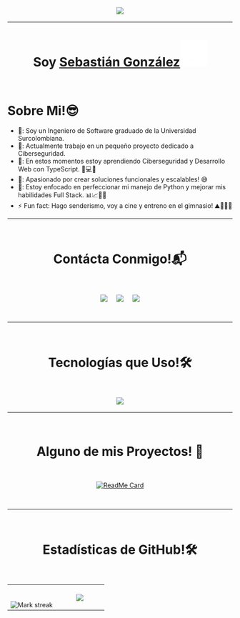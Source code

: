 <p align="center">
  <img src="https://miro.medium.com/max/2048/1*OohqW5DGh9CQS4hLY5FXzA.png" height="230"/>
</p>
<hr>
<h1 align="center">Soy <a href="https://github.com/Aryagm">Sebastián González<a><img src="https://github.com/Kathryn-Jie/Kathryn-Jie/blob/main/wave.gif" width="60px"/></h1>
<Br>
<h1>Sobre Mi!😎</h1>

- 🏫: Soy un Ingeniero de Software graduado de la Universidad Surcolombiana.
- 🔭: Actualmente trabajo en un pequeño proyecto dedicado a Ciberseguridad.
- 🌱: En estos momentos estoy aprendiendo Ciberseguridad y Desarrollo Web con TypeScript. 🧠💻🤖
- 🤔: Apasionado por crear soluciones funcionales y escalables! 😅
- 💬: Estoy enfocado en perfeccionar mi manejo de Python y mejorar mis habilidades Full Stack. 📊📈🤖🧠
- ⚡  Fun fact: Hago senderismo, voy a cine y entreno en el gimnasio! ⛰🎥🏋️‍♀️
  
<hr>
<Br>
<h1 align="center">Contácta Conmigo!📬</h1>
<Br>
<p align="center">
<a href="https://www.linkedin.com/in/sebastian25gb" target="blank"><img align="center" src="https://img.shields.io/badge/Sebastián González-0077B5?style=for-the-badge&logo=linkedin&logoColor=white" /></a> &nbsp;&nbsp;&nbsp;  <a href="mailto:sgnzbasto@gmail.com" target="blank"><img align="center" src="https://img.shields.io/badge/sgnzbasto@gmail.com-D14836?style=for-the-badge&logo=gmail&logoColor=white" /></a>    &nbsp;&nbsp;&nbsp;       <a href="https://www.github.com/Sebastian25gb" target="blank"><img align="center" src="https://img.shields.io/badge/Sebastián González-100000?style=for-the-badge&logo=github&logoColor=white" /></a>
</p>
  
<Br>
<hr>
<Br>
    <h1 align="center">Tecnologías que Uso!🛠️</h1>
<Br>
<p align="center">
  <a href="https://skillicons.dev">
    <img src="https://skillicons.dev/icons?i=py,html,css,js,vscode,docker,postgres,notion" />
  </a>
</p>
<hr>
<Br>
<h1 align="center">Alguno de mis Proyectos! 🎨</h1>
<Br>
<div align="center">
  
[![ReadMe Card](https://github-readme-stats.vercel.app/api/pin/?username=Sebastian25gb&repo=nubla-siem)](https://github.com/Sebastian25gb/nubla-siem)

</div>
<Br>
<hr>
<Br>
    <h1 align="center">Estadísticas de GitHub!🛠️</h1>
<Br>

<!--[![](https://github-readme-stats.vercel.app/api?username=Sebastian25gb&show icons=true&theme=tokyonight&hide border=true&locale=en)](https://github.com/Sebastian25gb)
[![](https://github-readme-streak-stats.herokuapp.com/?user=Sebastian25gb&theme=material-palenight)](https://github.com/Sebastian25gb)-->
<!--- stats & Trophy (start) -->
<p align="center">
  <!--- stats (start) -->
<table align="center">
<tr border="none">
<td width="50%" align="center">
  <br></br>
  <img  title="🔥 Get streak stats for your profile at git.io/streak-stats" alt="Mark streak" src="https://github-readme-streak-stats.herokuapp.com/?user=Sebastian25gb&theme=dark&hide_border=false" /> 
</td>

<td width="50%" align="center">

  <img  align="center"  src="https://github-readme-stats.anuraghazra1.vercel.app/api/top-langs/?username=Sebastian25gb&theme=dark&hide_border=false&no-bg=true&no-frame=true&langs_count=10"/>
  
  </td>
</tr>
</table>
<!--- stats (end) -->
</p>        
<!--- stats (end) -->
